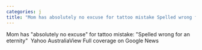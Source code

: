 ```yaml
---
categories: j
title: "Mom has absolutely no excuse for tattoo mistake Spelled wrong for an eternity  Yahoo Australia"
---
```

Mom has "absolutely no excuse" for tattoo mistake: "Spelled wrong for an eternity"&nbsp;&nbsp;Yahoo AustraliaView Full coverage on Google News